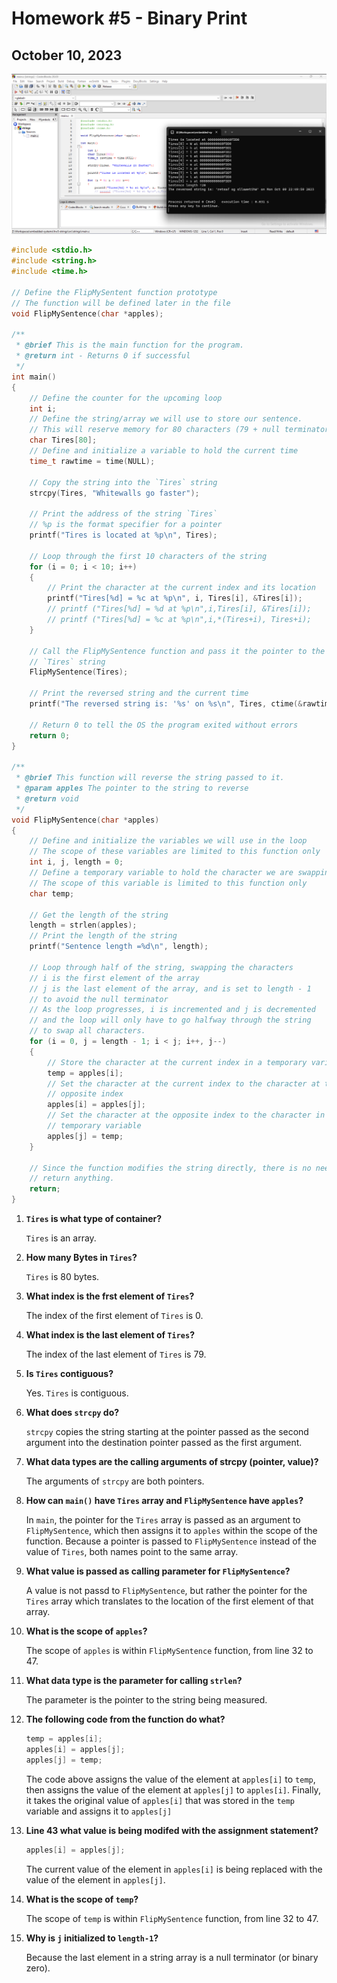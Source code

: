 # Homework #5 - Binary Print
## October 10, 2023

![Strings](./ide-console-string.png)

```c
#include <stdio.h>
#include <string.h>
#include <time.h>

// Define the FlipMySentent function prototype
// The function will be defined later in the file
void FlipMySentence(char *apples);

/**
 * @brief This is the main function for the program.
 * @return int - Returns 0 if successful
 */
int main()
{
    // Define the counter for the upcoming loop
    int i;
    // Define the string/array we will use to store our sentence.
    // This will reserve memory for 80 characters (79 + null terminator/binary zero)
    char Tires[80];
    // Define and initialize a variable to hold the current time
    time_t rawtime = time(NULL);

    // Copy the string into the `Tires` string
    strcpy(Tires, "Whitewalls go faster");

    // Print the address of the string `Tires`
    // %p is the format specifier for a pointer
    printf("Tires is located at %p\n", Tires);

    // Loop through the first 10 characters of the string
    for (i = 0; i < 10; i++)
    {
        // Print the character at the current index and its location
        printf("Tires[%d] = %c at %p\n", i, Tires[i], &Tires[i]);
        // printf ("Tires[%d] = %d at %p\n",i,Tires[i], &Tires[i]);
        // printf ("Tires[%d] = %c at %p\n",i,*(Tires+i), Tires+i);
    }

    // Call the FlipMySentence function and pass it the pointer to the
    // `Tires` string
    FlipMySentence(Tires);

    // Print the reversed string and the current time
    printf("The reversed string is: '%s' on %s\n", Tires, ctime(&rawtime));

    // Return 0 to tell the OS the program exited without errors
    return 0;
}

/**
 * @brief This function will reverse the string passed to it.
 * @param apples The pointer to the string to reverse
 * @return void
 */
void FlipMySentence(char *apples)
{
    // Define and initialize the variables we will use in the loop
    // The scope of these variables are limited to this function only
    int i, j, length = 0;
    // Define a temporary variable to hold the character we are swapping
    // The scope of this variable is limited to this function only
    char temp;

    // Get the length of the string
    length = strlen(apples);
    // Print the length of the string
    printf("Sentence length =%d\n", length);

    // Loop through half of the string, swapping the characters
    // i is the first element of the array
    // j is the last element of the array, and is set to length - 1
    // to avoid the null terminator
    // As the loop progresses, i is incremented and j is decremented
    // and the loop will only have to go halfway through the string
    // to swap all characters.
    for (i = 0, j = length - 1; i < j; i++, j--)
    {
        // Store the character at the current index in a temporary variable
        temp = apples[i];
        // Set the character at the current index to the character at the
        // opposite index
        apples[i] = apples[j];
        // Set the character at the opposite index to the character in the
        // temporary variable
        apples[j] = temp;
    }

    // Since the function modifies the string directly, there is no need to
    // return anything.
    return;
}
```

1. **`Tires` is what type of container?**
   
   `Tires` is an array.

2. **How many Bytes in `Tires`?**
   
   `Tires` is 80 bytes.

3. **What index is the frst element of `Tires`?**
   
   The index of the first element of `Tires` is 0.

4. **What index is the last element of `Tires`?**
   
   The index of the last element of `Tires` is 79.

5. **Is `Tires` contiguous?**
   
   Yes. `Tires` is contiguous.

6. **What does `strcpy` do?**

   `strcpy` copies the string starting at the pointer passed as the second argument into the destination pointer passed as the first argument.

7. **What data types are the calling arguments of strcpy (pointer, value)?**

   The arguments of `strcpy` are both pointers.
   
8. **How can `main()` have `Tires` array and `FlipMySentence` have `apples`?**

   In `main`, the pointer for the `Tires` array is passed as an argument to `FlipMySentence`, which then assigns it to `apples` within the scope of the function. Because a pointer is passed to `FlipMySentence` instead of the value of `Tires`, both names point to the same array.
   
9. **What value is passed as calling parameter for `FlipMySentence`?**

    A value is not passd to `FlipMySentence`, but rather the pointer for the `Tires` array which translates to the location of the first element of that array.

10. **What is the scope of `apples`?**

    The scope of `apples` is within `FlipMySentence` function, from line 32 to 47.

11. **What data type is the parameter for calling `strlen`?**
    
    The parameter is the pointer to the string being measured.

12. **The following code from the function do what?**
    ```c
    temp = apples[i];
    apples[i] = apples[j];
    apples[j] = temp;
    ```

    The code above assigns the value of the element at `apples[i]` to `temp`, then assigns the value of the element at `apples[j]` to `apples[i]`. Finally, it takes the original value of `apples[i]` that was stored in the `temp` variable and assigns it to `apples[j]`

13. **Line 43 what value is being modifed with the assignment statement?**
    ```c
    apples[i] = apples[j];
    ```

    The current value of the element in `apples[i]` is being replaced with the value of the element in `apples[j]`.

14. **What is the scope of `temp`?**
    
    The scope of `temp` is within `FlipMySentence` function, from line 32 to 47.

15. **Why is `j` initialized to `length-1`?**
    
    Because the last element in a string array is a null terminator (or binary zero).
